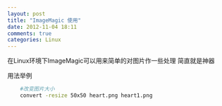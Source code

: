 ```yaml
---
layout: post
title: "ImageMagic 使用"
date: 2012-11-04 18:11
comments: true
categories: Linux
---
```

在Linux环境下ImageMagic可以用来简单的对图片作一些处理
简直就是神器

用法举例

``` bash
    #改变图片大小
    convert -resize 50x50 heart.png heart1.png
```
